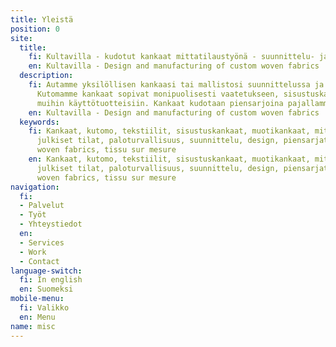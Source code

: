 ```yaml
---
title: Yleistä
position: 0
site:
  title:
    fi: Kultavilla - kudotut kankaat mittatilaustyönä - suunnittelu- ja tuotantopalvelut
    en: Kultavilla - Design and manufacturing of custom woven fabrics
  description:
    fi: Autamme yksilöllisen kankaasi tai mallistosi suunnittelussa ja tuotannossa.
      Kutomamme kankaat sopivat monipuolisesti vaatetukseen, sisustuskankaiksi tai
      muihin käyttötuotteisiin. Kankaat kudotaan piensarjoina pajallamme Espoossa.
    en: Kultavilla - Design and manufacturing of custom woven fabrics
  keywords:
    fi: Kankaat, kutomo, tekstiilit, sisustuskankaat, muotikankaat, mittatilaustyö,
      julkiset tilat, paloturvallisuus, suunnittelu, design, piensarjatuotanto, factory,
      woven fabrics, tissu sur mesure
    en: Kankaat, kutomo, tekstiilit, sisustuskankaat, muotikankaat, mittatilaustyö,
      julkiset tilat, paloturvallisuus, suunnittelu, design, piensarjatuotanto, factory,
      woven fabrics, tissu sur mesure
navigation:
  fi:
  - Palvelut
  - Työt
  - Yhteystiedot
  en:
  - Services
  - Work
  - Contact
language-switch:
  fi: In english
  en: Suomeksi
mobile-menu:
  fi: Valikko
  en: Menu
name: misc
---
```


